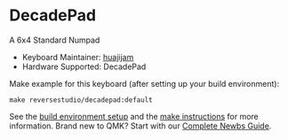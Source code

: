 # DecadePad

A 6x4 Standard Numpad

* Keyboard Maintainer: [huajijam](https://github.com/huajijam)
* Hardware Supported: DecadePad

Make example for this keyboard (after setting up your build environment):

    make reversestudio/decadepad:default

See the [build environment setup](https://docs.qmk.fm/#/getting_started_build_tools) and the [make instructions](https://docs.qmk.fm/#/getting_started_make_guide) for more information. Brand new to QMK? Start with our [Complete Newbs Guide](https://docs.qmk.fm/#/newbs).
